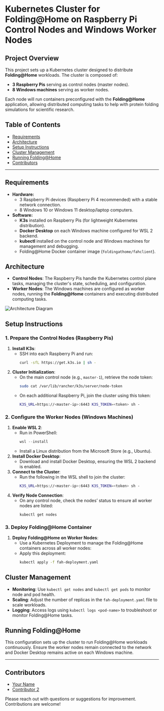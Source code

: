 # Kubernetes Cluster for Folding@Home on Raspberry Pi Control Nodes and Windows Worker Nodes

## Project Overview
This project sets up a Kubernetes cluster designed to distribute **Folding@Home** workloads. The cluster is composed of:
- **3 Raspberry Pis** serving as control nodes (master nodes).
- **8 Windows machines** serving as worker nodes.

Each node will run containers preconfigured with the **Folding@Home** application, allowing distributed computing tasks to help with protein folding simulations for scientific research.

## Table of Contents
- [Requirements](#requirements)
- [Architecture](#architecture)
- [Setup Instructions](#setup-instructions)
- [Cluster Management](#cluster-management)
- [Running Folding@Home](#running-foldinghome)
- [Contributors](#contributors)

---

## Requirements
- **Hardware:**
  - 3 Raspberry Pi devices (Raspberry Pi 4 recommended) with a stable network connection.
  - 8 Windows 10 or Windows 11 desktop/laptop computers.
- **Software:**
  - **K3s** installed on Raspberry Pis (for lightweight Kubernetes distribution).
  - **Docker Desktop** on each Windows machine configured for WSL 2 backend.
  - **kubectl** installed on the control node and Windows machines for management and debugging.
  - Folding@Home Docker container image (`foldingathome/fahclient`).

## Architecture
- **Control Nodes**: The Raspberry Pis handle the Kubernetes control plane tasks, managing the cluster's state, scheduling, and configuration.
- **Worker Nodes**: The Windows machines are configured as worker nodes, running the **Folding@Home** containers and executing distributed computing tasks.

![Architecture Diagram](assets/architecture.png) <!-- Placeholder for an architecture diagram -->

## Setup Instructions

### 1. Prepare the Control Nodes (Raspberry Pis)
1. **Install K3s**:
   - SSH into each Raspberry Pi and run:
     ```bash
     curl -sfL https://get.k3s.io | sh -
     ```
2. **Cluster Initialization**:
   - On the main control node (e.g., `master-1`), retrieve the node token:
     ```bash
     sudo cat /var/lib/rancher/k3s/server/node-token
     ```
   - On each additional Raspberry Pi, join the cluster using this token:
     ```bash
     K3S_URL=https://<master-ip>:6443 K3S_TOKEN=<token> sh -
     ```

### 2. Configure the Worker Nodes (Windows Machines)
1. **Enable WSL 2**:
   - Run in PowerShell:
     ```powershell
     wsl --install
     ```
   - Install a Linux distribution from the Microsoft Store (e.g., Ubuntu).
2. **Install Docker Desktop**:
   - Download and install Docker Desktop, ensuring the WSL 2 backend is enabled.
3. **Connect to the Cluster**:
   - Run the following in the WSL shell to join the cluster:
     ```bash
     K3S_URL=https://<master-ip>:6443 K3S_TOKEN=<token> sh -
     ```
4. **Verify Node Connection**:
   - On any control node, check the nodes’ status to ensure all worker nodes are listed:
     ```bash
     kubectl get nodes
     ```

### 3. Deploy Folding@Home Container
1. **Deploy Folding@Home on Worker Nodes**:
   - Use a Kubernetes Deployment to manage the Folding@Home containers across all worker nodes:
   - Apply this deployment:
     ```bash
     kubectl apply -f fah-deployment.yaml
     ```

## Cluster Management
- **Monitoring**: Use `kubectl get nodes` and `kubectl get pods` to monitor node and pod health.
- **Scaling**: Adjust the number of replicas in the `fah-deployment.yaml` file to scale workloads.
- **Logging**: Access logs using `kubectl logs <pod-name>` to troubleshoot or monitor Folding@Home tasks.

## Running Folding@Home
This configuration sets up the cluster to run Folding@Home workloads continuously. Ensure the worker nodes remain connected to the network and Docker Desktop remains active on each Windows machine.

---

## Contributors
- [Your Name](https://github.com/yourusername)
- [Contributor 2](https://github.com/contributor2)

Please reach out with questions or suggestions for improvement. Contributions are welcome!
